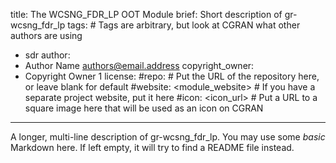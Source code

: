 title: The WCSNG_FDR_LP OOT Module
brief: Short description of gr-wcsng_fdr_lp
tags: # Tags are arbitrary, but look at CGRAN what other authors are using
  - sdr
author:
  - Author Name <authors@email.address>
copyright_owner:
  - Copyright Owner 1
license:
#repo: # Put the URL of the repository here, or leave blank for default
#website: <module_website> # If you have a separate project website, put it here
#icon: <icon_url> # Put a URL to a square image here that will be used as an icon on CGRAN
---
A longer, multi-line description of gr-wcsng_fdr_lp.
You may use some *basic* Markdown here.
If left empty, it will try to find a README file instead.
